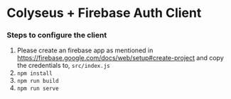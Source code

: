 # Colyseus + Firebase Auth Client

### Steps to configure the client

1. Please create an firebase app as mentioned in https://firebase.google.com/docs/web/setup#create-project and copy the credentials to, `src/index.js`
2. `npm install`
3. `npm run build`
4. `npm run serve`
